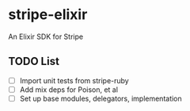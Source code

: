 # stripe-elixir
An Elixir SDK for Stripe

## TODO List
- [ ] Import unit tests from stripe-ruby
- [ ] Add mix deps for Poison, et al
- [ ] Set up base modules, delegators, implementation
